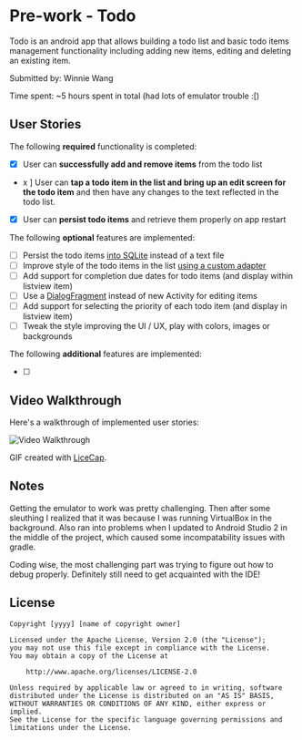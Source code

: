 # Pre-work - Todo

Todo is an android app that allows building a todo list and basic todo items management functionality including adding new items, editing and deleting an existing item.

Submitted by: Winnie Wang

Time spent: ~5 hours spent in total (had lots of emulator trouble :[)

## User Stories

The following **required** functionality is completed:

* [x] User can **successfully add and remove items** from the todo list
* x ] User can **tap a todo item in the list and bring up an edit screen for the todo item** and then have any changes to the text reflected in the todo list.
* [x] User can **persist todo items** and retrieve them properly on app restart

The following **optional** features are implemented:

* [ ] Persist the todo items [into SQLite](http://guides.codepath.com/android/Persisting-Data-to-the-Device#sqlite) instead of a text file
* [ ] Improve style of the todo items in the list [using a custom adapter](http://guides.codepath.com/android/Using-an-ArrayAdapter-with-ListView)
* [ ] Add support for completion due dates for todo items (and display within listview item)
* [ ] Use a [DialogFragment](http://guides.codepath.com/android/Using-DialogFragment) instead of new Activity for editing items
* [ ] Add support for selecting the priority of each todo item (and display in listview item)
* [ ] Tweak the style improving the UI / UX, play with colors, images or backgrounds

The following **additional** features are implemented:

* [ ]

## Video Walkthrough

Here's a walkthrough of implemented user stories:

<img src='http://imgur.com/MemzI22.gif' title='Video Walkthrough' width='' alt='Video Walkthrough' />

GIF created with [LiceCap](http://www.cockos.com/licecap/).

## Notes

Getting the emulator to work was pretty challenging. Then after some sleuthing I realized that it was because I was running VirtualBox in the background. Also ran into problems when I updated to Android Studio 2 in the middle of the project, which caused some incompatability issues with gradle.

Coding wise, the most challenging part was trying to figure out how to debug properly. Definitely still need to get acquainted with the IDE!

## License

    Copyright [yyyy] [name of copyright owner]

    Licensed under the Apache License, Version 2.0 (the "License");
    you may not use this file except in compliance with the License.
    You may obtain a copy of the License at

        http://www.apache.org/licenses/LICENSE-2.0

    Unless required by applicable law or agreed to in writing, software
    distributed under the License is distributed on an "AS IS" BASIS,
    WITHOUT WARRANTIES OR CONDITIONS OF ANY KIND, either express or implied.
    See the License for the specific language governing permissions and
    limitations under the License.
